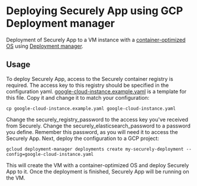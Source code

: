 # Deploying Securely App using GCP Deployment manager

Deployment of Securely App to a VM instance with a [container-optimized OS](https://cloud.google.com/container-optimized-os/docs) using [Deployment manager](https://cloud.google.com/deployment-manager/docs).

## Usage

To deploy Securely App, access to the Securely container registry is required. The access key to this registry should be specified in the configuration yaml.
[google-cloud-instance.example.yaml](google-cloud-instance.example.yaml) is a template for this file. Copy it and change it to match your configuration:
```
cp google-cloud-instance.example.yaml google-cloud-instance.yaml
```
Change the securely_registry_password to the access key you've received from Securely.
Change the securely_elasticsearch_password to a password you define. Remember this password, as you will need it to access the Securely App.
Next, deploy the configuration to a GCP project:
```
gcloud deployment-manager deployments create my-securely-deployment --config=google-cloud-instance.yaml
```
This will create the VM with a container-optimized OS and deploy Securely App to it. Once the deployment is finished, Securely App will be running on the VM.

